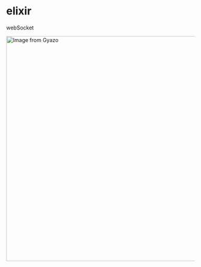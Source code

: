 
# elixir
webSocket




<a href="https://gyazo.com/338d6560fd2e94a86eb3081f7d218794"><img src="https://i.gyazo.com/338d6560fd2e94a86eb3081f7d218794.gif" alt="Image from Gyazo" width="600"/></a>
